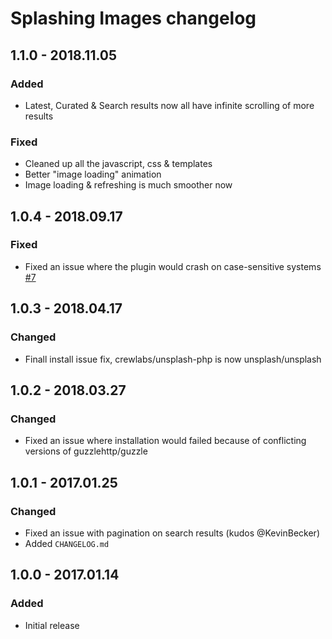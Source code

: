 # Splashing Images changelog

## 1.1.0 - 2018.11.05
### Added
* Latest, Curated & Search results now all have infinite scrolling of more results

### Fixed
* Cleaned up all the javascript, css & templates
* Better "image loading" animation
* Image loading & refreshing is much smoother now 

## 1.0.4 - 2018.09.17
### Fixed
* Fixed an issue where the plugin would crash on case-sensitive systems [#7](https://github.com/studioespresso/craft3-unsplash/pull/7)

## 1.0.3 - 2018.04.17
### Changed
* Finall install issue fix, crewlabs/unsplash-php is now unsplash/unsplash

## 1.0.2 - 2018.03.27
### Changed
* Fixed an issue where installation would failed because of conflicting versions of guzzlehttp/guzzle

## 1.0.1 - 2017.01.25
### Changed
* Fixed an issue with pagination on search results (kudos @KevinBecker)
* Added `CHANGELOG.md`

## 1.0.0 - 2017.01.14
### Added
* Initial release